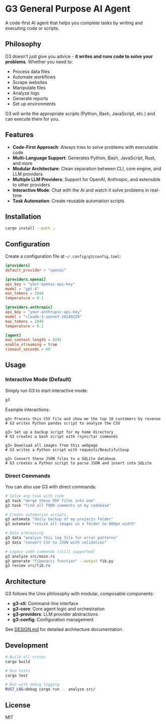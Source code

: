 # G3 General Purpose AI Agent

A code-first AI agent that helps you complete tasks by writing and executing code or scripts.

## Philosophy

G3 doesn't just give you advice - **it writes and runs code to solve your problems**. Whether you need to:
- Process data files
- Automate workflows
- Scrape websites
- Manipulate files
- Analyze logs
- Generate reports
- Set up environments

G3 will write the appropriate scripts (Python, Bash, JavaScript, etc.) and can execute them for you.

## Features

- **Code-First Approach**: Always tries to solve problems with executable code
- **Multi-Language Support**: Generates Python, Bash, JavaScript, Rust, and more
- **Modular Architecture**: Clean separation between CLI, core engine, and LLM providers
- **Multiple LLM Providers**: Support for OpenAI, Anthropic, and extensible to other providers
- **Interactive Mode**: Chat with the AI and watch it solve problems in real-time
- **Task Automation**: Create reusable automation scripts

## Installation

```bash
cargo install --path .
```

## Configuration

Create a configuration file at `~/.config/g3/config.toml`:

```toml
[providers]
default_provider = "openai"

[providers.openai]
api_key = "your-openai-api-key"
model = "gpt-4"
max_tokens = 2048
temperature = 0.1

[providers.anthropic]
api_key = "your-anthropic-api-key"
model = "claude-3-sonnet-20240229"
max_tokens = 2048
temperature = 0.1

[agent]
max_context_length = 8192
enable_streaming = true
timeout_seconds = 60
```

## Usage

### Interactive Mode (Default)

Simply run G3 to start interactive mode:

```bash
g3
```

Example interactions:
```
g3> Process this CSV file and show me the top 10 customers by revenue
# G3 writes Python pandas script to analyze the CSV

g3> Set up a backup script for my home directory
# G3 creates a bash script with rsync/tar commands

g3> Download all images from this webpage
# G3 writes a Python script with requests/BeautifulSoup

g3> Convert these JSON files to a SQLite database
# G3 creates a Python script to parse JSON and insert into SQLite
```

### Direct Commands

You can also use G3 with direct commands:

```bash
# Solve any task with code
g3 task "merge these PDF files into one"
g3 task "find all TODO comments in my codebase"

# Create automation scripts
g3 automate "daily backup of my projects folder"
g3 automate "resize all images in a folder to 800px width"

# Data processing
g3 data "analyze this log file for error patterns"
g3 data "convert CSV to JSON with validation"

# Legacy code commands (still supported)
g3 analyze src/main.rs
g3 generate "fibonacci function" --output fib.py
g3 review src/lib.rs
```

## Architecture

G3 follows the Unix philosophy with modular, composable components:

- **g3-cli**: Command-line interface
- **g3-core**: Core agent logic and orchestration
- **g3-providers**: LLM provider abstractions
- **g3-config**: Configuration management

See [DESIGN.md](DESIGN.md) for detailed architecture documentation.

## Development

```bash
# Build all crates
cargo build

# Run tests
cargo test

# Run with debug logging
RUST_LOG=debug cargo run -- analyze src/
```

## License

MIT
